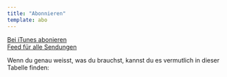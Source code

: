 ```yaml
---
title: "Abonnieren"
template: abo
---
```

[Bei iTunes abonieren](#derp)  
[Feed für alle Sendungen](#derp)  

Wenn du genau weisst, was du brauchst, kannst du es vermutlich in dieser Tabelle finden:

